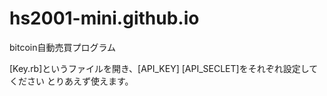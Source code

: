 # hs2001-mini.github.io
bitcoin自動売買プログラム

[Key.rb]というファイルを開き、[API_KEY] [API_SECLET]をそれぞれ設定してください
とりあえず使えます。
